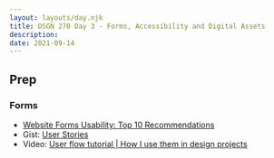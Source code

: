 ```yaml
---
layout: layouts/day.njk
title: DSGN 270 Day 3 - Forms, Accessibility and Digital Assets
description: 
date: 2021-09-14
---
```


## Prep
### Forms
- [Website Forms Usability: Top 10 Recommendations](https://www.nngroup.com/articles/web-form-design/)
- Gist: [User Stories](https://gist.github.com/acidtone/6f8b416c4c409c60148581f7ec806c46)
- Video: [User flow tutorial | How I use them in design projects](https://www.youtube.com/watch?v=TIV1y11xz7k)